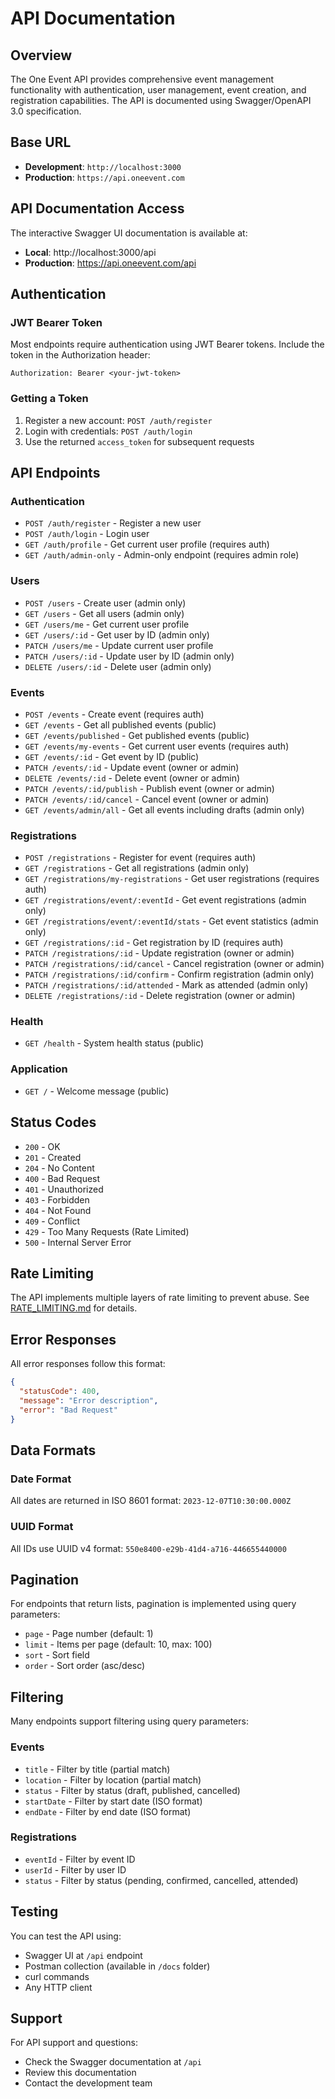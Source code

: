 # API Documentation

## Overview

The One Event API provides comprehensive event management functionality with authentication, user management, event creation, and registration capabilities. The API is documented using Swagger/OpenAPI 3.0 specification.

## Base URL

- **Development**: `http://localhost:3000`
- **Production**: `https://api.oneevent.com`

## API Documentation Access

The interactive Swagger UI documentation is available at:
- **Local**: http://localhost:3000/api
- **Production**: https://api.oneevent.com/api

## Authentication

### JWT Bearer Token

Most endpoints require authentication using JWT Bearer tokens. Include the token in the Authorization header:

```
Authorization: Bearer <your-jwt-token>
```

### Getting a Token

1. Register a new account: `POST /auth/register`
2. Login with credentials: `POST /auth/login`
3. Use the returned `access_token` for subsequent requests

## API Endpoints

### Authentication
- `POST /auth/register` - Register a new user
- `POST /auth/login` - Login user
- `GET /auth/profile` - Get current user profile (requires auth)
- `GET /auth/admin-only` - Admin-only endpoint (requires admin role)

### Users
- `POST /users` - Create user (admin only)
- `GET /users` - Get all users (admin only)
- `GET /users/me` - Get current user profile
- `GET /users/:id` - Get user by ID (admin only)
- `PATCH /users/me` - Update current user profile
- `PATCH /users/:id` - Update user by ID (admin only)
- `DELETE /users/:id` - Delete user (admin only)

### Events
- `POST /events` - Create event (requires auth)
- `GET /events` - Get all published events (public)
- `GET /events/published` - Get published events (public)
- `GET /events/my-events` - Get current user events (requires auth)
- `GET /events/:id` - Get event by ID (public)
- `PATCH /events/:id` - Update event (owner or admin)
- `DELETE /events/:id` - Delete event (owner or admin)
- `PATCH /events/:id/publish` - Publish event (owner or admin)
- `PATCH /events/:id/cancel` - Cancel event (owner or admin)
- `GET /events/admin/all` - Get all events including drafts (admin only)

### Registrations
- `POST /registrations` - Register for event (requires auth)
- `GET /registrations` - Get all registrations (admin only)
- `GET /registrations/my-registrations` - Get user registrations (requires auth)
- `GET /registrations/event/:eventId` - Get event registrations (admin only)
- `GET /registrations/event/:eventId/stats` - Get event statistics (admin only)
- `GET /registrations/:id` - Get registration by ID (requires auth)
- `PATCH /registrations/:id` - Update registration (owner or admin)
- `PATCH /registrations/:id/cancel` - Cancel registration (owner or admin)
- `PATCH /registrations/:id/confirm` - Confirm registration (admin only)
- `PATCH /registrations/:id/attended` - Mark as attended (admin only)
- `DELETE /registrations/:id` - Delete registration (owner or admin)

### Health
- `GET /health` - System health status (public)

### Application
- `GET /` - Welcome message (public)

## Status Codes

- `200` - OK
- `201` - Created
- `204` - No Content
- `400` - Bad Request
- `401` - Unauthorized
- `403` - Forbidden
- `404` - Not Found
- `409` - Conflict
- `429` - Too Many Requests (Rate Limited)
- `500` - Internal Server Error

## Rate Limiting

The API implements multiple layers of rate limiting to prevent abuse. See [RATE_LIMITING.md](./RATE_LIMITING.md) for details.

## Error Responses

All error responses follow this format:

```json
{
  "statusCode": 400,
  "message": "Error description",
  "error": "Bad Request"
}
```

## Data Formats

### Date Format
All dates are returned in ISO 8601 format: `2023-12-07T10:30:00.000Z`

### UUID Format
All IDs use UUID v4 format: `550e8400-e29b-41d4-a716-446655440000`

## Pagination

For endpoints that return lists, pagination is implemented using query parameters:

- `page` - Page number (default: 1)
- `limit` - Items per page (default: 10, max: 100)
- `sort` - Sort field
- `order` - Sort order (asc/desc)

## Filtering

Many endpoints support filtering using query parameters:

### Events
- `title` - Filter by title (partial match)
- `location` - Filter by location (partial match)
- `status` - Filter by status (draft, published, cancelled)
- `startDate` - Filter by start date (ISO format)
- `endDate` - Filter by end date (ISO format)

### Registrations
- `eventId` - Filter by event ID
- `userId` - Filter by user ID
- `status` - Filter by status (pending, confirmed, cancelled, attended)

## Testing

You can test the API using:
- Swagger UI at `/api` endpoint
- Postman collection (available in `/docs` folder)
- curl commands
- Any HTTP client

## Support

For API support and questions:
- Check the Swagger documentation at `/api`
- Review this documentation
- Contact the development team
